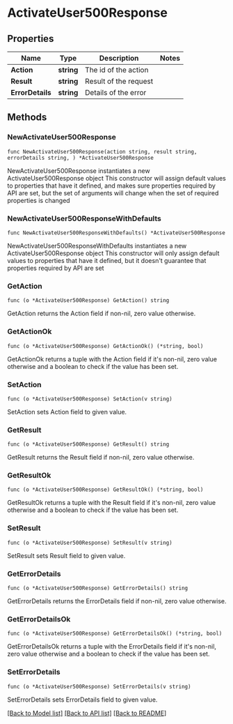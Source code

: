 # ActivateUser500Response

## Properties

Name | Type | Description | Notes
------------ | ------------- | ------------- | -------------
**Action** | **string** | The id of the action | 
**Result** | **string** | Result of the request | 
**ErrorDetails** | **string** | Details of the error | 

## Methods

### NewActivateUser500Response

`func NewActivateUser500Response(action string, result string, errorDetails string, ) *ActivateUser500Response`

NewActivateUser500Response instantiates a new ActivateUser500Response object
This constructor will assign default values to properties that have it defined,
and makes sure properties required by API are set, but the set of arguments
will change when the set of required properties is changed

### NewActivateUser500ResponseWithDefaults

`func NewActivateUser500ResponseWithDefaults() *ActivateUser500Response`

NewActivateUser500ResponseWithDefaults instantiates a new ActivateUser500Response object
This constructor will only assign default values to properties that have it defined,
but it doesn't guarantee that properties required by API are set

### GetAction

`func (o *ActivateUser500Response) GetAction() string`

GetAction returns the Action field if non-nil, zero value otherwise.

### GetActionOk

`func (o *ActivateUser500Response) GetActionOk() (*string, bool)`

GetActionOk returns a tuple with the Action field if it's non-nil, zero value otherwise
and a boolean to check if the value has been set.

### SetAction

`func (o *ActivateUser500Response) SetAction(v string)`

SetAction sets Action field to given value.


### GetResult

`func (o *ActivateUser500Response) GetResult() string`

GetResult returns the Result field if non-nil, zero value otherwise.

### GetResultOk

`func (o *ActivateUser500Response) GetResultOk() (*string, bool)`

GetResultOk returns a tuple with the Result field if it's non-nil, zero value otherwise
and a boolean to check if the value has been set.

### SetResult

`func (o *ActivateUser500Response) SetResult(v string)`

SetResult sets Result field to given value.


### GetErrorDetails

`func (o *ActivateUser500Response) GetErrorDetails() string`

GetErrorDetails returns the ErrorDetails field if non-nil, zero value otherwise.

### GetErrorDetailsOk

`func (o *ActivateUser500Response) GetErrorDetailsOk() (*string, bool)`

GetErrorDetailsOk returns a tuple with the ErrorDetails field if it's non-nil, zero value otherwise
and a boolean to check if the value has been set.

### SetErrorDetails

`func (o *ActivateUser500Response) SetErrorDetails(v string)`

SetErrorDetails sets ErrorDetails field to given value.



[[Back to Model list]](../README.md#documentation-for-models) [[Back to API list]](../README.md#documentation-for-api-endpoints) [[Back to README]](../README.md)


